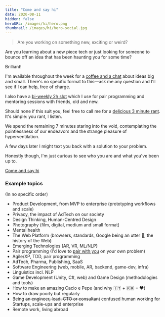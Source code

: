 ```yaml
---
title: "Come and say hi"
date: 2020-08-11
hidden: false
heroURL: /images/hi/hero.png
thumbnail: /images/hi/hero-social.jpg
---
```


> Are you working on something new, exciting or weird?

Are you learning about a new piece tech or just looking for someone to bounce off an idea that has been haunting you for some time?

Brilliant!

I'm available throughout the week for a <a href="https://calendly.com/hey_hey" target="_blank" rel="noopener">coffee and a chat</a> about ideas big and small. There's no specific format to this—ask me any question and I'll see if I can help, free of charge.

I also have a <a href="https://calendly.com/hey_hey/60min" target="_blank" rel="noopener">bi-weekly 2h slot</a> which I use for pair programming and mentoring sessions with friends, old and new.

Should none if this suit you, feel free to call me for a [delicious 3 minute rant](https://calendly.com/hey_hey/3-minute-rant). It's simple: you rant, I listen.

We spend the remaining 7 minutes staring into the void, contemplating the pointlessness of our endeavors and the strange pleasure of hyperventilation.

A few days later I might text you back with a solution to your problem.

Honestly though, I'm just curious to see who you are and what you've been up to.

<a class="post__cta" href="https://calendly.com/hey_hey" target="_blank" rel="noopener">Come and say hi</a>

<h3 id="topics">Example topics</h3>

(In no specific order)

- Product Development, from MVP to enterprise (prototyping workflows and scale)
- Privacy, the impact of AdTech on our society
- Design Thinking, Human-Centred Design
- Photography (film, digital, medium and small format)
- Mental health
- The Web Platform (browsers, standards, Google being an utter <span title="It's an ass">🐴</span>, the history of the Web)
- Emerging Technologies (AR, VR, ML/NLP)
- Pair programming (I'd love to [pair with you](https://calendly.com/hey_hey/60min) on your own problem)
- Agile/XP, TDD, pair programming
- AdTech, Pharma, Publishing, SaaS
- Software Engineering (web, mobile, AR, backend, game-dev, infra)
- Linguistics incl. NLP
- Game Development (Unity, C#, web) and Game Design (methodologies and tools)
- How to make an amazing Cacio e Pepe (and why 🇮🇹 + 🇰🇷 = ❤️)
- How to draw poorly but regularly
- Being ~~an engineer, lead, CTO or consultant~~ confused human working for Startups, scale-ups and enterprise
- Remote work, living abroad
